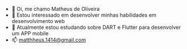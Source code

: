 - 👋 Oi, me chamo Matheus de Oliveira
- 👀 Estou interessado em desenvolver minhas habilidades em desenvolvimento web
- 🌱 Atualmente estou estudando sobre DART e Flutter para desenvolver um APP mobile
- 📫 matthheus.1414@gmail.com

<!---
M4theusO/M4theusO is a ✨ special ✨ repository because its `README.md` (this file) appears on your GitHub profile.
You can click the Preview link to take a look at your changes.
--->
